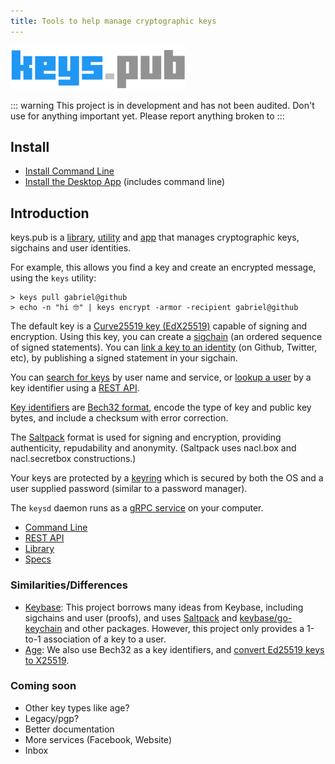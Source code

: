 ```yaml
---
title: Tools to help manage cryptographic keys
---
```


<img src="./logo.png" width="280"/>

::: warning
This project is in development and has not been audited. Don't use for anything important yet.
Please report anything broken to 
:::

## Install

- [Install Command Line](/docs/cli/install.md)
- [Install the Desktop App](/docs/desktop/install.md) (includes command line)

## Introduction

keys.pub is a [library](/docs/lib/), [utility](/docs/cli/) and [app](/docs/desktop/install.md) that manages cryptographic keys, sigchains and user identities.

For example, this allows you find a key and create an encrypted message, using the `keys` utility:

```shell
> keys pull gabriel@github
> echo -n "hi 🤓" | keys encrypt -armor -recipient gabriel@github
```

The default key is a [Curve25519 key (EdX25519)](/docs/specs/keys.md) capable of signing and encryption.
Using this key, you can create a [sigchain](/docs/specs/sigchain.md) (an ordered sequence of signed statements).
You can [link a key to an identity](/docs/specs/user.md) (on Github, Twitter, etc), by publishing a signed statement in your sigchain.

You can [search for keys](/docs/restapi/user.md#get-user-search) by user name and service, or [lookup a user](/docs/restapi/user.md#get-user-kid) by a key identifier using a [REST API](/docs/restapi/).

[Key identifiers](/docs/specs/kid.md) are [Bech32 format](https://github.com/bitcoin/bips/blob/master/bip-0173.mediawiki), encode the type of key and public key bytes, and include a checksum with error correction.

The [Saltpack](https://saltpack.org) format is used for signing and encryption, providing authenticity, repudability and anonymity. (Saltpack uses nacl.box and nacl.secretbox constructions.)

Your keys are protected by a [keyring](docs/specs/keyring.md) which is secured by both the OS and a user supplied password (similar to a password manager).

The `keysd` daemon runs as a [gRPC service](/docs/service.md) on your computer.

- [Command Line](/docs/cli/)
- [REST API](/docs/restapi/)
- [Library](/docs/lib/)
- [Specs](/docs/specs/)

### Similarities/Differences

- [Keybase](https://keybase.io/docs): This project borrows many ideas from Keybase, including sigchains and user (proofs), and uses [Saltpack](https://saltpack.org) and [keybase/go-keychain](https://github.com/keybase/go-keychain) and other packages.
  However, this project only provides a 1-to-1 association of a key to a user.
- [Age](https://github.com/FiloSottile/age): We also use Bech32 as a key identifiers, and [convert Ed25519 keys to X25519](https://blog.filippo.io/using-ed25519-keys-for-encryption/).

### Coming soon

- Other key types like age?
- Legacy/pgp?
- Better documentation
- More services (Facebook, Website)
- Inbox
